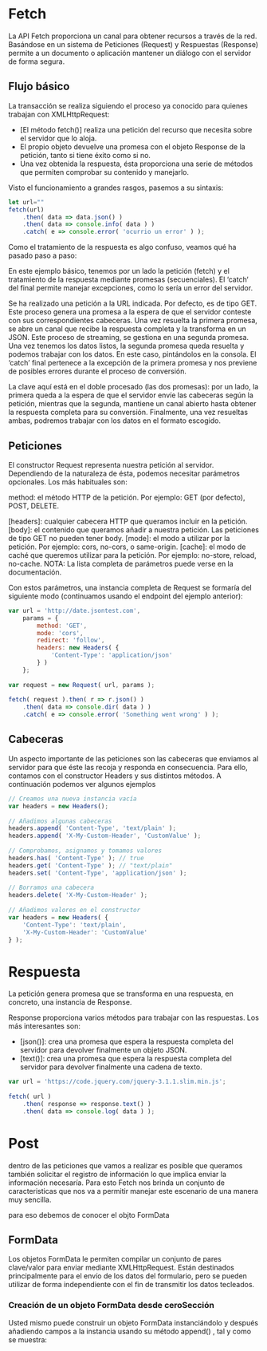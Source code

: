 # Fetch
La API Fetch proporciona un canal para obtener recursos a través de la red. Basándose en un sistema de Peticiones (Request) y Respuestas (Response) permite a un documento o aplicación mantener un diálogo con el servidor de forma segura.

## Flujo básico
La transacción se realiza siguiendo el proceso ya conocido para quienes trabajan con XMLHttpRequest:

* [El método fetch()] realiza una petición del recurso que necesita sobre el servidor que lo aloja.
* El propio objeto devuelve una promesa con el objeto Response de la petición, tanto si tiene éxito como si no.
* Una vez obtenida la respuesta, ésta proporciona una serie de métodos que permiten comprobar su contenido y manejarlo.

Visto el funcionamiento a grandes rasgos, pasemos a su sintaxis:

````javascript
let url=""
fetch(url)
    .then( data => data.json() )
    .then( data => console.info( data ) )
    .catch( e => console.error( 'ocurrio un error' ) );
````
Como el tratamiento de la respuesta es algo confuso, veamos qué ha pasado paso a paso:


En este ejemplo básico, tenemos por un lado la petición (fetch) y el tratamiento de la respuesta mediante promesas (secuenciales). El ‘catch‘ del final permite manejar excepciones, como lo sería un error del servidor.

Se ha realizado una petición a la URL indicada. Por defecto, es de tipo GET. Este proceso genera una promesa a la espera de que el servidor conteste con sus correspondientes cabeceras.
Una vez resuelta la primera promesa, se abre un canal que recibe la respuesta completa y la transforma en un JSON. Este proceso de streaming, se gestiona en una segunda promesa.
Una vez tenemos los datos listos, la segunda promesa queda resuelta y podemos trabajar con los datos. En este caso, pintándolos en la consola.
El ‘catch’ final pertenece a la excepción de la primera promesa y nos previene de posibles errores durante el proceso de conversión.

La clave aquí está en el doble procesado (las dos promesas): por un lado, la primera queda a la espera de que el servidor envíe las cabeceras según la petición, mientras que la segunda, mantiene un canal abierto hasta obtener la respuesta completa para su conversión. Finalmente, una vez resueltas ambas, podremos trabajar con los datos en el formato escogido.

## Peticiones
El constructor Request representa nuestra petición al servidor. Dependiendo de la naturaleza de ésta, podemos necesitar parámetros opcionales. Los más habituales son:

method: el método HTTP de la petición. Por ejemplo: GET (por defecto), POST, DELETE.

[headers]: cualquier cabecera HTTP que queramos incluir en la petición.
[body]: el contenido que queramos añadir a nuestra petición. Las peticiones de tipo GET no pueden tener body.
[mode]: el modo a utilizar por la petición. Por ejemplo: cors, no-cors, o same-origin.
[cache]: el modo de caché que queremos utilizar para la petición. Por ejemplo: no-store, reload, no-cache.
NOTA: La lista completa de parámetros puede verse en la documentación.

Con estos parámetros, una instancia completa de Request se formaría del siguiente modo (continuamos usando el endpoint del ejemplo anterior):

````javascript
var url = 'http://date.jsontest.com',
    params = {
        method: 'GET', 
        mode: 'cors', 
        redirect: 'follow',
        headers: new Headers( {
            'Content-Type': 'application/json'
        } )
    };     
 
var request = new Request( url, params );
 
fetch( request ).then( r => r.json() )
    .then( data => console.dir( data ) )
    .catch( e => console.error( 'Something went wrong' ) );

````


## Cabeceras
Un aspecto importante de las peticiones son las cabeceras que enviamos al servidor para que éste las recoja y responda en consecuencia. Para ello, contamos con el constructor Headers y sus distintos métodos. A continuación podemos ver algunos ejemplos

````javascript
// Creamos una nueva instancia vacía
var headers = new Headers();
 
// Añadimos algunas cabeceras
headers.append( 'Content-Type', 'text/plain' );
headers.append( 'X-My-Custom-Header', 'CustomValue' );
 
// Comprobamos, asignamos y tomamos valores
headers.has( 'Content-Type' ); // true
headers.get( 'Content-Type' ); // "text/plain"
headers.set( 'Content-Type', 'application/json' );
 
// Borramos una cabecera
headers.delete( 'X-My-Custom-Header' );
 
// Añadimos valores en el constructor
var headers = new Headers( {
    'Content-Type': 'text/plain',
    'X-My-Custom-Header': 'CustomValue'
} );
````


# Respuesta

La petición genera promesa que se transforma en una respuesta, en concreto, una instancia de Response.

Response proporciona varios métodos para trabajar con las respuestas. Los más interesantes son:

* [json()]: crea una promesa que espera la respuesta completa del servidor para devolver finalmente un objeto JSON.
* [text()]: crea una promesa que espera la respuesta completa del servidor para devolver finalmente una cadena de texto.

````javascript
var url = 'https://code.jquery.com/jquery-3.1.1.slim.min.js';
 
fetch( url )
    .then( response => response.text() )
    .then( data => console.log( data ) );

````



# Post
dentro de las peticiones que vamos a realizar es posible que queramos también solicitar el registro de información lo que implica enviar la información necesaría.
Para esto Fetch nos brinda un conjunto de caracteristicas que nos va a permitir manejar este escenario de una manera muy sencilla.

para eso debemos de conocer el objto FormData

## FormData

Los objetos FormData le permiten compilar un conjunto de pares clave/valor para enviar mediante XMLHttpRequest. Están destinados principalmente para el envío de los datos del formulario, pero se pueden utilizar de forma independiente con el fin de transmitir los datos tecleados.

### Creación de un objeto FormData desde ceroSección
Usted mismo puede construir un objeto FormData instanciándolo y después añadiendo campos a la instancia usando su método  append() , tal y como se muestra: